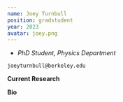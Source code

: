 ```yaml
---
name: Joey Turnbull
position: gradstudent
year: 2023
avatar: joey.png
---
```


- _PhD Student, Physics Department_<br>

<i class="fa fa-envelope-o"></i> `joeyturnbull@berkeley.edu`

**Current Research**


**Bio**

